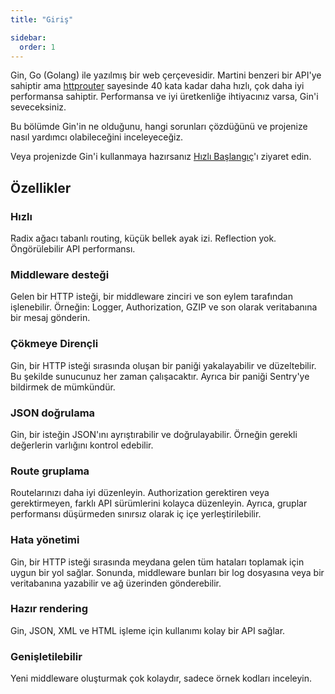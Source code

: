 ```yaml
---
title: "Giriş"

sidebar:
  order: 1
---
```


Gin, Go (Golang) ile yazılmış bir web çerçevesidir. Martini benzeri bir API'ye sahiptir ama [httprouter](https://github.com/julienschmidt/httprouter) sayesinde 40 kata kadar daha hızlı, çok daha iyi performansa sahiptir. Performansa ve iyi üretkenliğe ihtiyacınız varsa, Gin'i seveceksiniz.

Bu bölümde Gin'in ne olduğunu, hangi sorunları çözdüğünü ve projenize nasıl yardımcı olabileceğini inceleyeceğiz.

Veya projenizde Gin'i kullanmaya hazırsanız [Hızlı Başlangıç](https://gin-gonic.com/tr/docs/quickstart/)'ı ziyaret edin.

## Özellikler

### Hızlı

Radix ağacı tabanlı routing, küçük bellek ayak izi. Reflection yok. Öngörülebilir API performansı.

### Middleware desteği

Gelen bir HTTP isteği, bir middleware zinciri ve son eylem tarafından işlenebilir. Örneğin: Logger, Authorization, GZIP ve son olarak veritabanına bir mesaj gönderin.

### Çökmeye Dirençli

Gin, bir HTTP isteği sırasında oluşan bir paniği yakalayabilir ve düzeltebilir. Bu şekilde sunucunuz her zaman çalışacaktır. Ayrıca bir paniği Sentry'ye bildirmek de mümkündür.

### JSON doğrulama 

Gin, bir isteğin JSON'ını ayrıştırabilir ve doğrulayabilir. Örneğin gerekli değerlerin varlığını kontrol edebilir.

### Route gruplama

Routelarınızı daha iyi düzenleyin. Authorization gerektiren veya gerektirmeyen, farklı API sürümlerini kolayca düzenleyin. Ayrıca, gruplar performansı düşürmeden sınırsız olarak iç içe yerleştirilebilir.

### Hata yönetimi

Gin, bir HTTP isteği sırasında meydana gelen tüm hataları toplamak için uygun bir yol sağlar. Sonunda, middleware bunları bir log dosyasına veya bir veritabanına yazabilir ve ağ üzerinden gönderebilir.


### Hazır rendering

Gin, JSON, XML ve HTML işleme için kullanımı kolay bir API sağlar.

### Genişletilebilir

Yeni middleware oluşturmak çok kolaydır, sadece örnek kodları inceleyin.

